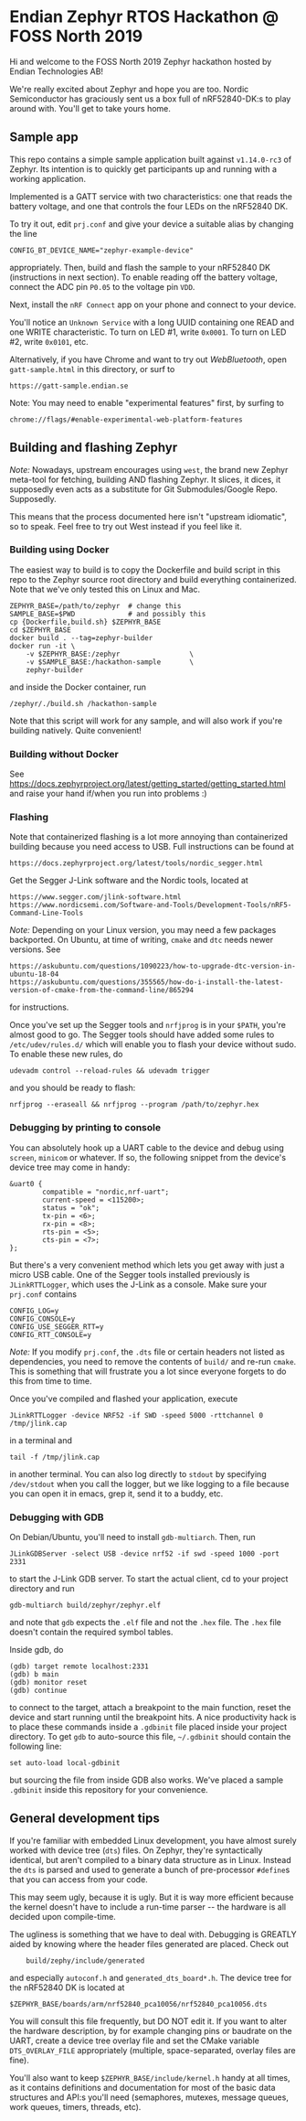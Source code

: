# Endian Zephyr RTOS Hackathon @ FOSS North 2019

Hi and welcome to the FOSS North 2019 Zephyr hackathon hosted by Endian
Technologies AB!

We're really excited about Zephyr and hope you are too. Nordic Semiconductor has
graciously sent us a box full of nRF52840-DK:s to play around with. You'll get
to take yours home.

## Sample app

This repo contains a simple sample application built against `v1.14.0-rc3` of
Zephyr. Its intention is to quickly get participants up and running with a
working application.

Implemented is a GATT service with two characteristics: one that reads the
battery voltage, and one that controls the four LEDs on the nRF52840 DK.

To try it out, edit `prj.conf` and give your device a suitable alias by changing
the line

    CONFIG_BT_DEVICE_NAME="zephyr-example-device"

appropriately. Then, build and flash the sample to your nRF52840 DK
(instructions in next section). To enable reading off the battery voltage,
connect the ADC pin `P0.05` to the voltage pin `VDD`.

Next, install the `nRF Connect` app on your phone and connect to your device.

You'll notice an `Unknown Service` with a long UUID containing one READ and one
WRITE characteristic. To turn on LED #1, write `0x0001`. To turn on LED #2,
write `0x0101`, etc.

Alternatively, if you have Chrome and want to try out *WebBluetooth*, open
`gatt-sample.html` in this directory, or surf to

    https://gatt-sample.endian.se

Note: You may need to enable "experimental features" first, by surfing to

    chrome://flags/#enable-experimental-web-platform-features

## Building and flashing Zephyr

*Note:* Nowadays, upstream encourages using `west`, the brand new Zephyr
meta-tool for fetching, building AND flashing Zephyr. It slices, it dices, it
supposedly even acts as a substitute for Git Submodules/Google Repo. Supposedly.

This means that the process documented here isn't "upstream idiomatic", so to
speak. Feel free to try out West instead if you feel like it.

### Building using Docker

The easiest way to build is to copy the Dockerfile and build script in this repo
to the Zephyr source root directory and build everything containerized. Note
that we've only tested this on Linux and Mac.

    ZEPHYR_BASE=/path/to/zephyr  # change this
    SAMPLE_BASE=$PWD             # and possibly this
    cp {Dockerfile,build.sh} $ZEPHYR_BASE
    cd $ZEPHYR_BASE
    docker build . --tag=zephyr-builder
    docker run -it \
        -v $ZEPHYR_BASE:/zephyr                 \
        -v $SAMPLE_BASE:/hackathon-sample       \
        zephyr-builder

and inside the Docker container, run

    /zephyr/./build.sh /hackathon-sample

Note that this script will work for any sample, and will also work if you're
building natively. Quite convenient!

### Building without Docker

See https://docs.zephyrproject.org/latest/getting_started/getting_started.html
and raise your hand if/when you run into problems :)

### Flashing

Note that containerized flashing is a lot more annoying than containerized
building because you need access to USB. Full instructions can be found at

    https://docs.zephyrproject.org/latest/tools/nordic_segger.html

Get the Segger J-Link software and the Nordic tools, located at

    https://www.segger.com/jlink-software.html
    https://www.nordicsemi.com/Software-and-Tools/Development-Tools/nRF5-Command-Line-Tools

*Note:* Depending on your Linux version, you may need a few packages backported.
On Ubuntu, at time of writing, `cmake` and `dtc` needs newer versions. See

    https://askubuntu.com/questions/1090223/how-to-upgrade-dtc-version-in-ubuntu-18-04
    https://askubuntu.com/questions/355565/how-do-i-install-the-latest-version-of-cmake-from-the-command-line/865294

for instructions.

Once you've set up the Segger tools and `nrfjprog` is in your `$PATH`, you're
almost good to go. The Segger tools should have added some rules to
`/etc/udev/rules.d/` which will enable you to flash your device without sudo. To
enable these new rules, do

    udevadm control --reload-rules && udevadm trigger

and you should be ready to flash:

    nrfjprog --eraseall && nrfjprog --program /path/to/zephyr.hex

### Debugging by printing to console

You can absolutely hook up a UART cable to the device and debug using `screen`,
`minicom` or whatever. If so, the following snippet from the device's
device tree may come in handy:

    &uart0 {
            compatible = "nordic,nrf-uart";
            current-speed = <115200>;
            status = "ok";
            tx-pin = <6>;
            rx-pin = <8>;
            rts-pin = <5>;
            cts-pin = <7>;
    };

But there's a very convenient method which lets you get away with just a micro
USB cable. One of the Segger tools installed previously is `JLinkRTTLogger`,
which uses the J-Link as a console. Make sure your `prj.conf` contains

    CONFIG_LOG=y
    CONFIG_CONSOLE=y
    CONFIG_USE_SEGGER_RTT=y
    CONFIG_RTT_CONSOLE=y

*Note:* If you modify `prj.conf`, the `.dts` file or certain headers not listed
as dependencies, you need to remove the contents of `build/` and re-run `cmake`.
This is something that will frustrate you a lot since everyone forgets to do
this from time to time.

Once you've compiled and flashed your application, execute

    JLinkRTTLogger -device NRF52 -if SWD -speed 5000 -rttchannel 0 /tmp/jlink.cap

in a terminal and

    tail -f /tmp/jlink.cap

in another terminal. You can also log directly to `stdout` by specifying
`/dev/stdout` when you call the logger, but we like logging to a file because
you can open it in emacs, grep it, send it to a buddy, etc.

### Debugging with GDB

On Debian/Ubuntu, you'll need to install `gdb-multiarch`. Then, run

    JLinkGDBServer -select USB -device nrf52 -if swd -speed 1000 -port 2331

to start the J-Link GDB server. To start the actual client, cd to your project
directory and run

    gdb-multiarch build/zephyr/zephyr.elf

and note that `gdb` expects the `.elf` file and not the `.hex` file. The `.hex`
file doesn't contain the required symbol tables.

Inside gdb, do

    (gdb) target remote localhost:2331
    (gdb) b main
    (gdb) monitor reset
    (gdb) continue

to connect to the target, attach a breakpoint to the main function, reset the
device and start running until the breakpoint hits. A nice productivity hack is
to place these commands inside a `.gdbinit` file placed inside your project
directory. To get `gdb` to auto-source this file, `~/.gdbinit` should contain
the following line:

    set auto-load local-gdbinit

but sourcing the file from inside GDB also works. We've placed a sample
`.gdbinit` inside this repository for your convenience.


## General development tips

If you're familiar with embedded Linux development, you have almost surely
worked with device tree (`dts`) files. On Zephyr, they're syntactically
identical, but aren't compiled to a binary data structure as in Linux. Instead
the `dts` is parsed and used to generate a bunch of pre-processor `#define`s
that you can access from your code.

This may seem ugly, because it is ugly. But it is way more efficient because the
kernel doesn't have to include a run-time parser -- the hardware is all decided
upon compile-time.

The ugliness is something that we have to deal with. Debugging is GREATLY aided
by knowing where the header files generated are placed. Check out

        build/zephy/include/generated

and especially `autoconf.h` and `generated_dts_board*.h`. The device tree for
the nRF52840 DK is located at

    $ZEPHYR_BASE/boards/arm/nrf52840_pca10056/nrf52840_pca10056.dts

You will consult this file frequently, but DO NOT edit it. If you want to alter
the hardware description, by for example changing pins or baudrate on the UART,
create a device tree overlay file and set the CMake variable `DTS_OVERLAY_FILE`
appropriately (multiple, space-separated, overlay files are fine).

You'll also want to keep `$ZEPHYR_BASE/include/kernel.h` handy at all times, as
it contains definitions and documentation for most of the basic data structures
and API:s you'll need (semaphores, mutexes, message queues, work queues, timers,
threads, etc).
